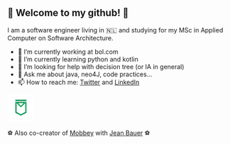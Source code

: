 <link href="style.css" rel="stylesheet"></link>

## :man: Welcome to my github! 👋

I am a software engineer living in 🇳🇱 and studying for my MSc in Applied Computer on Software Architecture.

- 🔭 I’m currently working at bol.com
- 🌱 I’m currently learning python and kotlin
- 🤔 I’m looking for help with decision tree (or IA in general)
- 💬 Ask me about java, neo4J, code practices... 
- 📫 How to reach me: [Twitter](https://twitter.com/dudaeee) and [LinkedIn](https://www.linkedin.com/in/eduardo-demeneses/)

<div class="mobbey">
   <img src="./img/mobbey.png" alt="mobbey">
   <p>⚽ Also co-creator of <a href="https://www.mobbey.com">Mobbey</a> with <a href="https://github.com/jeanbauer">Jean Bauer</a> ⚽</p>
</div>